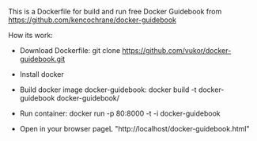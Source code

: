 This is a Dockerfile for build and run free Docker Guidebook from https://github.com/kencochrane/docker-guidebook

How its work:

  - Download Dockerfile:
    git clone https://github.com/vukor/docker-guidebook.git

  - Install docker

  - Build docker image docker-guidebook:
    docker build -t docker-guidebook docker-guidebook/

  - Run container:
    docker run -p 80:8000 -t -i docker-guidebook

  - Open in your browser pageL "http://localhost/docker-guidebook.html"


